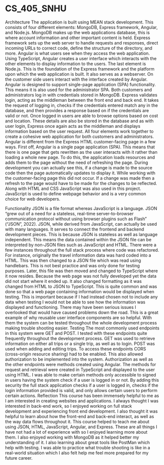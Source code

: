 # CS_405_SNHU
Architecture
The application is built using MEAN stack development. This consists of four different elements: MongoDB, Express framework, Angular, and Node.js. MongoDB makes up the web applications database, this is where account information and other important content is held. Express framework sets up the web server to handle requests and responses, direct incoming URLs to correct code, define the structure of the directory, and more. Angular is what users see when they access the web application. Using TypeScript, Angular creates a user interface which interacts with the other elements to display information to the users. The last element is Node.js. This is the foundation of the Express framework and the platform upon which the web application is built. It also serves as a webserver. 
On the customer side users interact with the interface created by Angular. Angular is designed to support single-page application (SPA) functionality. This means it is also used for the administrator SPA. Both customers and administrators log in with credentials stored in MongoDB. Express validates login, acting as the middleman between the front end and back end. It takes the request of logging in, checks if the credentials entered match any in the database, and then provides a response based on if the credentials are valid or not. Once logged in users are able to browse options based on cost and location. These details are also be stored in the database and as with user login, Express once again acts as the middleman and displays information based on the user request.  All four elements work together to create a cohesive web application for both customers and administrators.  
Angular is different from the Express HTML customer-facing page in a few ways. First off, Angular is a single page application (SPA). This means that there is one page that gets rewritten as the user interacts with it rather than loading a whole new page. To do this, the application loads resources and adds them to the page without the need of refreshing the page. During development you can actually see this, if a change is made to the source code then the page automatically updates to display it. While working with the customer-facing page this did not occur. If a change was made then a refresh to the page would have to be made for the changes to be reflected. Along with HTML and CSS JavaScript was also used in this project. JavaScript is used to define webpage behavior and is a very common choice for web developers. 

Functionality
JSON is a file format whereas JavaScript is a language. JSON “grew out of a need for a stateless, real-time server-to-browser communication protocol without using browser plugins such as Flash” (“JSON”, 2022). JSON, while derived from JavaScript, can actually be used with many languages. It serves to connect the frontend and backend development pieces. This is because JSON is stateless as well as language independent. This means the data contained within the JSON file can be interpreted by non-JSON files such as JavaScript and HTML. 
There were a few instances throughout the full stack process where code was refactored. For instance, originally the travel information data was hard coded into a HTML. This was then changed to a JSON file which was read using handlebars. This is not best practice and was only done for testing purposes. Later, this file was then moved and changed to TypeScript where it now resides. Because the web page was not fully developed yet the data did not start where it ended up. It also changed formatting as it was changed from HTML to JSON to TypeScript. This is quite common and was done so that a web page containing information would be displayed when testing. This is important because if I had instead chosen not to include any data when testing I would not be able to see how the information was displayed and functioning. There may have been serious issues I overlooked that would have caused problems down the road. This is a great example of why reusable user interface components are so helpful. With them the system can be tested throughout the whole development process making trouble shooting easier. 
Testing
The most commonly used endpoints in this system were GET and POST. I tested with these endpoints quite frequently throughout the development process. GET was used to retrieve information on either all trips or a single trip, as well as to login. POST was used when adding and editing trips. To access these endpoints CORS (cross-origin resource sharing) had to be enabled. This also allowed authorization to be implemented into the system. Authorization as well as the other endpoints were methods created using Angular. The methods for request and retrieval were created in TypeScript and displayed to the user using HTML. I was able to make certain methods only accessible to signed in users having the system check if a user is logged in or not. By adding this security the full stack application checks if a user is logged in, checks if the login information provided is valid, and only allows certain users to perform certain actions. 
Reflection
This course has been immensely helpful to me as I am interested in creating websites and applications. I always thought I was interested in back-end work, so I enjoyed working on full stack development and experiencing front end development. I also thought it was helpful to learn about how the front-end and back-end interact, as well as the way data flows throughout it. This course helped to teach me about using JSON, HTML, JavaScript, Angular, and Express. These are all things I have not had a lot of experience with so I enjoyed learning more about them. I also enjoyed working with MongoDB as it helped better my understanding of it. I also learning about great tools like PostMan which help with testing. I was able to practice what trouble shooting is like in a real-world situation which I also felt help me feel more prepared for my future career.  
